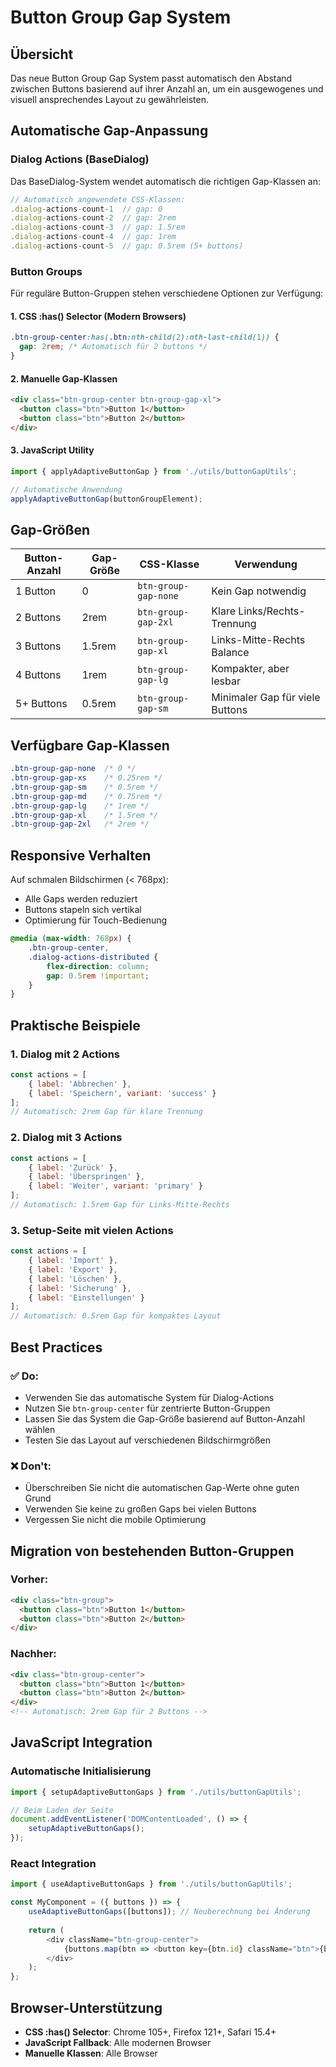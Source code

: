 # Button Group Gap System

## Übersicht

Das neue Button Group Gap System passt automatisch den Abstand zwischen Buttons basierend auf ihrer Anzahl an, um ein ausgewogenes und visuell ansprechendes Layout zu gewährleisten.

## Automatische Gap-Anpassung

### Dialog Actions (BaseDialog)

Das BaseDialog-System wendet automatisch die richtigen Gap-Klassen an:

```javascript
// Automatisch angewendete CSS-Klassen:
.dialog-actions-count-1  // gap: 0
.dialog-actions-count-2  // gap: 2rem
.dialog-actions-count-3  // gap: 1.5rem  
.dialog-actions-count-4  // gap: 1rem
.dialog-actions-count-5  // gap: 0.5rem (5+ buttons)
```

### Button Groups

Für reguläre Button-Gruppen stehen verschiedene Optionen zur Verfügung:

#### 1. CSS :has() Selector (Modern Browsers)
```css
.btn-group-center:has(.btn:nth-child(2):nth-last-child(1)) {
  gap: 2rem; /* Automatisch für 2 buttons */
}
```

#### 2. Manuelle Gap-Klassen
```html
<div class="btn-group-center btn-group-gap-xl">
  <button class="btn">Button 1</button>
  <button class="btn">Button 2</button>
</div>
```

#### 3. JavaScript Utility
```javascript
import { applyAdaptiveButtonGap } from './utils/buttonGapUtils';

// Automatische Anwendung
applyAdaptiveButtonGap(buttonGroupElement);
```

## Gap-Größen

| Button-Anzahl | Gap-Größe | CSS-Klasse | Verwendung |
|---------------|-----------|------------|------------|
| 1 Button      | 0         | `btn-group-gap-none` | Kein Gap notwendig |
| 2 Buttons     | 2rem      | `btn-group-gap-2xl`  | Klare Links/Rechts-Trennung |
| 3 Buttons     | 1.5rem    | `btn-group-gap-xl`   | Links-Mitte-Rechts Balance |
| 4 Buttons     | 1rem      | `btn-group-gap-lg`   | Kompakter, aber lesbar |
| 5+ Buttons    | 0.5rem    | `btn-group-gap-sm`   | Minimaler Gap für viele Buttons |

## Verfügbare Gap-Klassen

```css
.btn-group-gap-none  /* 0 */
.btn-group-gap-xs    /* 0.25rem */
.btn-group-gap-sm    /* 0.5rem */
.btn-group-gap-md    /* 0.75rem */
.btn-group-gap-lg    /* 1rem */
.btn-group-gap-xl    /* 1.5rem */
.btn-group-gap-2xl   /* 2rem */
```

## Responsive Verhalten

Auf schmalen Bildschirmen (< 768px):
- Alle Gaps werden reduziert
- Buttons stapeln sich vertikal
- Optimierung für Touch-Bedienung

```css
@media (max-width: 768px) {
    .btn-group-center,
    .dialog-actions-distributed {
        flex-direction: column;
        gap: 0.5rem !important;
    }
}
```

## Praktische Beispiele

### 1. Dialog mit 2 Actions
```javascript
const actions = [
    { label: 'Abbrechen' },
    { label: 'Speichern', variant: 'success' }
];
// Automatisch: 2rem Gap für klare Trennung
```

### 2. Dialog mit 3 Actions 
```javascript
const actions = [
    { label: 'Zurück' },
    { label: 'Überspringen' },
    { label: 'Weiter', variant: 'primary' }
];
// Automatisch: 1.5rem Gap für Links-Mitte-Rechts
```

### 3. Setup-Seite mit vielen Actions
```javascript
const actions = [
    { label: 'Import' },
    { label: 'Export' },
    { label: 'Löschen' },
    { label: 'Sicherung' },
    { label: 'Einstellungen' }
];
// Automatisch: 0.5rem Gap für kompaktes Layout
```

## Best Practices

### ✅ Do:
- Verwenden Sie das automatische System für Dialog-Actions
- Nutzen Sie `btn-group-center` für zentrierte Button-Gruppen
- Lassen Sie das System die Gap-Größe basierend auf Button-Anzahl wählen
- Testen Sie das Layout auf verschiedenen Bildschirmgrößen

### ❌ Don't:
- Überschreiben Sie nicht die automatischen Gap-Werte ohne guten Grund
- Verwenden Sie keine zu großen Gaps bei vielen Buttons
- Vergessen Sie nicht die mobile Optimierung

## Migration von bestehenden Button-Gruppen

### Vorher:
```html
<div class="btn-group">
  <button class="btn">Button 1</button>
  <button class="btn">Button 2</button>
</div>
```

### Nachher:
```html
<div class="btn-group-center">
  <button class="btn">Button 1</button>
  <button class="btn">Button 2</button>
</div>
<!-- Automatisch: 2rem Gap für 2 Buttons -->
```

## JavaScript Integration

### Automatische Initialisierung
```javascript
import { setupAdaptiveButtonGaps } from './utils/buttonGapUtils';

// Beim Laden der Seite
document.addEventListener('DOMContentLoaded', () => {
    setupAdaptiveButtonGaps();
});
```

### React Integration
```javascript
import { useAdaptiveButtonGaps } from './utils/buttonGapUtils';

const MyComponent = ({ buttons }) => {
    useAdaptiveButtonGaps([buttons]); // Neuberechnung bei Änderung
    
    return (
        <div className="btn-group-center">
            {buttons.map(btn => <button key={btn.id} className="btn">{btn.label}</button>)}
        </div>
    );
};
```

## Browser-Unterstützung

- **CSS :has() Selector**: Chrome 105+, Firefox 121+, Safari 15.4+
- **JavaScript Fallback**: Alle modernen Browser
- **Manuelle Klassen**: Alle Browser
